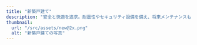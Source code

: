 ```yaml
---
title: "新築戸建て"
description: "安全と快適を追求。耐震性やセキュリティ設備を備え、将来メンテナンスも考慮。自然光と通風にも配慮した理想の住まいを提供します。"
thumbnail:
  url: "/src/assets/new@2x.png"
  alt: "新築戸建ての写真"
---
```

